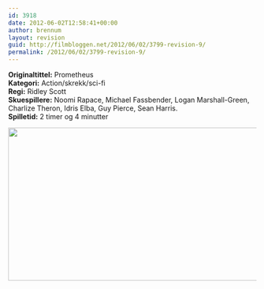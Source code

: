 ```yaml
---
id: 3918
date: 2012-06-02T12:58:41+00:00
author: brennum
layout: revision
guid: http://filmbloggen.net/2012/06/02/3799-revision-9/
permalink: /2012/06/02/3799-revision-9/
---
```

**Originaltittel:** Prometheus  
**Kategori:** Action/skrekk/sci-fi  
**Regi:** Ridley Scott  
**Skuespillere:** Noomi Rapace, Michael Fassbender, Logan Marshall-Green, Charlize Theron, Idris Elba, Guy Pierce, Sean Harris.  
**Spilletid:** 2 timer og 4 minutter

<a href="http://filmbloggen.net/?attachment_id=3881" rel="attachment wp-att-3881"><img class="alignnone size-large wp-image-3881" src="http://filmbloggen.net/wp-content/uploads//2012/05/36-images-from-ridley-scotts-prometheus-14-620x310.jpg" alt="" width="620" height="310" /></a>

&nbsp;

<div class="video-shortcode">
</div>
